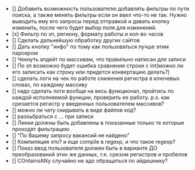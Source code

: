 - [] Добавить возможность пользователю добавлять фильтры по пути поиска, а также менять фильтры если он ввел что-то не так. Нужно выводить ему его запросы перед отправкой и давать кнопку изменить, после чего будет выбор поля для изменений.
- [х] Фильтр по зп, региону, формату работы и кол-во часов
- [] Сделать дальнейшую обработку других сайтов
- [] Дать кнопку "инфо" по тому как пользоваться лучше этим парсером
- [] Чекнуть апдейт по массивам, что правильно написан для записи
- [] По зп возможно будет ошибка сравнения строки с int(можно ли его записать как строку или придется конвертацию делать?)
- [] сделать логи на чек по работе снижения регистра в ключевых словах, по каждому массиву
- [] надо сделать логи вообще на весь функционал, пройтись по каждой исполняемой функции, проверить ее работу. p.s. как срезается регистр у введенных пользователем массивов?
- [] можно ли чату скидывать в виде файлов код?
- [] разоьбраться с ... при записи
- [] Линки должны быть добавлены в показанные только те которые проходят фильтрацию
- [] "По Вашему запросу вакансий не найдено"
- [] Компиляция это? и еще compile в regexp, и что такое regexp?
- [] Показ ввод пользователя должен быть в варианте ДО преобразований этих же данных, т.е. срезом регистров и пробелов
- [] COntainsANy случайно не адо обращаться по айдишнику?